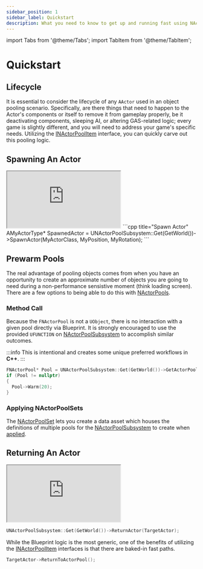 ```yaml
---
sidebar_position: 1
sidebar_label: Quickstart
description: What you need to know to get up and running fast using NActorPools.
---
```


import Tabs from '@theme/Tabs';
import TabItem from '@theme/TabItem';

# Quickstart

## Lifecycle

It is essential to consider the lifecycle of any `AActor` used in an object pooling scenario. Specifically, are there things that need to happen to the Actor's components or itself to remove it from gameplay properly, be it deactivating components, sleeping AI, or altering GAS-related logic; every game is slightly different, and you will need to address your game's specific needs. Utilizing the [INActorPoolItem](/docs/plugins/actor-pools/types/actor-pool-item/) interface, you can quickly carve out this pooling logic.

## Spawning An Actor

<Tabs>
  <TabItem value="blueprint" label="Blueprint" default attributes={{className: 'tab-blueprint' }}>
    <iframe src="https://blueprintue.com/render/tlzo2p-f/" allowfullscreen="yes" scrolling="no" class="blueprintue" style={{ height : '325px' }}></iframe>
  </TabItem>
  <TabItem value="native" label="C++" attributes={{className: 'tab-native' }}>
```cpp title="Spawn Actor"
AMyActorType* SpawnedActor = UNActorPoolSubsystem::Get(GetWorld())->SpawnActor<AMyActorType>(MyActorClass, MyPosition, MyRotation);
```    
  </TabItem>
</Tabs>

## Prewarm Pools

The real advantage of pooling objects comes from when you have an opportunity to create an approximate number of objects you are going to need during a non-performance sensistive moment (think loading screen). There are a few options to being able to do this with [NActorPools](/docs/plugins/actor-pools/types/actor-pool/).

### Method Call

Because the `FNActorPool` is not a `UObject`, there is no interaction with a given pool directly via Blueprint. It is strongly encouraged to use the provided `UFUNCTION` on [NActorPoolSubsystem](types/actor-pool-subsystem.md) to accomplish similar outcomes. 

:::info
This is intentional and creates some unique preferred workflows in **C++**.
:::

```cpp title="Spawn Actor"
FNActorPool* Pool = UNActorPoolSubsystem::Get(GetWorld())->GetActorPool(MyActorClass);
if (Pool != nullptr)
{
  Pool->Warm(20);
}
```

### Applying NActorPoolSets

The [NActorPoolSet](types/actor-pool-set.md) lets you create a data asset which houses the definitions of multiple pools for the [NActorPoolSubsystem](types/actor-pool-subsystem.md) to create when [applied](/docs/plugins/actor-pools/types/actor-pool-set/#applying).

## Returning An Actor


<Tabs>
  <TabItem value="blueprint" label="Blueprint" default attributes={{className: 'tab-blueprint' }}>
    <iframe src="https://blueprintue.com/render/mtuyqlwn/" allowfullscreen="yes" scrolling="no" class="blueprintue" style={{ height : '325px' }}></iframe>
  </TabItem>
  <TabItem value="native" label="C++" attributes={{className: 'tab-native' }}>

```cpp title="Ambiguous Return"
UNActorPoolSubsystem::Get(GetWorld())->ReturnActor(TargetActor);
``` 

While the Blueprint logic is the most generic, one of the benefits of utilizing the [INActorPoolItem](types/actor-pool-item.md) interfaces is that there are baked-in fast paths.

```cpp title="INActorPoolItem-Based Return"
TargetActor->ReturnToActorPool();
```    
  </TabItem>
</Tabs>